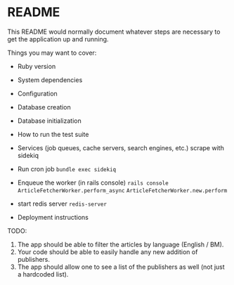 # README

This README would normally document whatever steps are necessary to get the
application up and running.

Things you may want to cover:

- Ruby version

- System dependencies

- Configuration

- Database creation

- Database initialization

- How to run the test suite

- Services (job queues, cache servers, search engines, etc.)
  scrape with sidekiq

- Run cron job
  `bundle exec sidekiq`

- Enqueue the worker (in rails console)
  `rails console`
  `ArticleFetcherWorker.perform_async`
  `ArticleFetcherWorker.new.perform`

- start redis server
  `redis-server`

- Deployment instructions

TODO:

1. The app should be able to filter the articles by language (English / BM).
2. Your code should be able to easily handle any new addition of publishers.
3. The app should allow one to see a list of the publishers as well (not just a hardcoded list).
